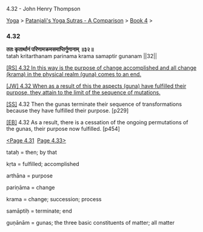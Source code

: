 4.32 - John Henry Thompson 

[Yoga](../../../yoga.html)‎ > ‎[Patanjali's Yoga Sutras - A Comparison](../../patanjani.html)‎ > ‎[Book 4](../book-4.html)‎ > ‎

### 4.32

**ततः कृतार्थानं परिणामक्रमसमाप्तिर्गुणानाम् ॥३२॥**  
tatah kritarthanam parinama krama samaptir gunanam ||32||  
  
  
[\[RS\] 4.32 In this way is the purpose of change accomplished and all change (krama) in the physical realm (guna) comes to an end.](http://www.ashtangayoga.info/source-texts/yoga-sutra-patanjali/chapter-4/item/tatah-kritarthanam-parinama-krama-samaptir/)  
  
[\[JW\] 4.32 When as a result of this the aspects (guna) have fulfilled their purpose, they attain to the limit of the sequence of mutations.](http://books.google.com/books?id=YzFImjtOxUwC&pg=PA343&ci=63%2C511%2C780%2C86&source=bookclip)  
  
[\[SS\]](http://www.amazon.com/Yoga-Sutras-Patanjali-Commentary-Satchidananda/dp/0932040381) 4.32 Then the gunas terminate their sequence of transformations because they have fulfilled their purpose. \[p229\]  
  
[\[EB\]](http://www.amazon.com/Yoga-Sutras-Patanjali-Translation-Commentary/dp/0865477361/ref=sr_1_1?ie=UTF8&s=books&qid=1250508322&sr=1-1) 4.32 As a result, there is a cessation of the ongoing permutations of the gunas, their purpose now fulfilled. \[p454\]  
  
  
[<Page 4.31](431.html)  [Page 4.33>](433.html)  

tataḥ = then; by that  
  
kṛta = fulfilled; accomplished  
  
arthāna = purpose  
  
pariṇāma = change  
  
krama = change; succession; process  
  
samāptiḥ = terminate; end  
  
guṇānām = gunas; the three basic constituents of matter; all matter

